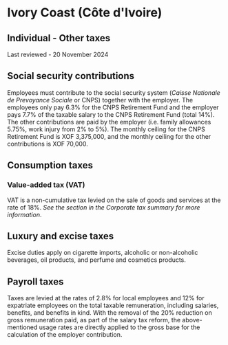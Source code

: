 # Ivory Coast (Côte d'Ivoire)
## Individual - Other taxes
Last reviewed - 20 November 2024
## Social security contributions
Employees must contribute to the social security system (_Caisse Nationale de Prevoyance Sociale_ or CNPS) together with the employer. The employees only pay 6.3% for the CNPS Retirement Fund and the employer pays 7.7% of the taxable salary to the CNPS Retirement Fund (total 14%). The other contributions are paid by the employer (i.e. family allowances 5.75%, work injury from 2% to 5%).
The monthly ceiling for the CNPS Retirement Fund is XOF 3,375,000, and the monthly ceiling for the other contributions is XOF 70,000.
## Consumption taxes
### Value-added tax (VAT)
VAT is a non-cumulative tax levied on the sale of goods and services at the rate of 18%. _See the section in the Corporate tax summary for more information_.
## Luxury and excise taxes
Excise duties apply on cigarette imports, alcoholic or non-alcoholic beverages, oil products, and perfume and cosmetics products.
## Payroll taxes
Taxes are levied at the rates of 2.8% for local employees and 12% for expatriate employees on the total taxable remuneration, including salaries, benefits, and benefits in kind.
With the removal of the 20% reduction on gross remuneration paid, as part of the salary tax reform, the above-mentioned usage rates are directly applied to the gross base for the calculation of the employer contribution.
